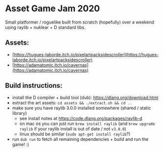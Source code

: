 # Asset Game Jam 2020

Small platformer / roguelike built from scratch (hopefully) over a weekend using raylib + nuklear + D standard libs.

## Assets:

- [https://hugues-laborde.itch.io/pixelartpacksidescroller](https://hugues-laborde.itch.io/pixelartpacksidescroller)
- [https://adamatomic.itch.io/cavernas](https://adamatomic.itch.io/cavernas)

## Build instructions:

- install the D compiler + build tool (dub): https://dlang.org/download.html
- extract the art assets: `cd assets && ./extract.sh && cd ..`
- make sure you have raylib 3.0.0 installed somewhere (shared / static library) 
    - see install notes at https://code.dlang.org/packages/raylib-d
    - on mac os you can just run `brew install raylib` (and `brew upgrade raylib` if your raylib install is out of date / not `v3.0.0`)
    - linux should be similar (`sudo apt-get install raylib`?)
- run `dub run` to fetch all remaining dependencies + build and run the game! :)




